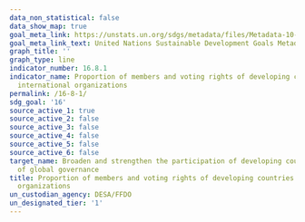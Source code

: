 ```yaml
---
data_non_statistical: false
data_show_map: true
goal_meta_link: https://unstats.un.org/sdgs/metadata/files/Metadata-10-06-01.pdf
goal_meta_link_text: United Nations Sustainable Development Goals Metadata (pdf 1361kB)
graph_title: ''
graph_type: line
indicator_number: 16.8.1
indicator_name: Proportion of members and voting rights of developing countries in
  international organizations
permalink: /16-8-1/
sdg_goal: '16'
source_active_1: true
source_active_2: false
source_active_3: false
source_active_4: false
source_active_5: false
source_active_6: false
target_name: Broaden and strengthen the participation of developing countries in the institutions
  of global governance
title: Proportion of members and voting rights of developing countries in international
  organizations
un_custodian_agency: DESA/FFDO
un_designated_tier: '1'
---
```

